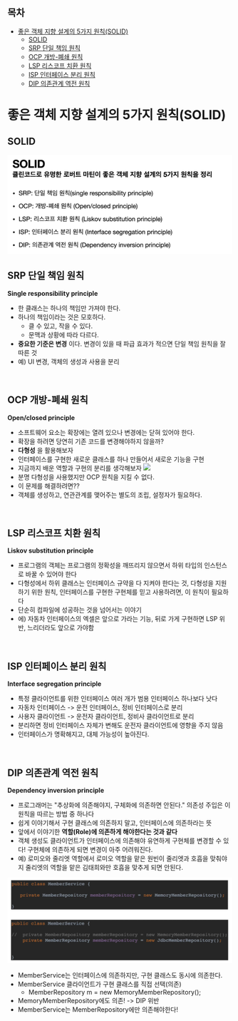 ## 목차
- [좋은 객체 지향 설계의 5가지 원칙(SOLID)](#좋은-객체-지향-설계의-5가지-원칙solid)
  - [SOLID](#solid)
  - [SRP 단일 책임 원칙](#srp-단일-책임-원칙)
  - [OCP 개방-폐쇄 원칙](#ocp-개방-폐쇄-원칙)
  - [LSP 리스코프 치환 원칙](#lsp-리스코프-치환-원칙)
  - [ISP 인터페이스 분리 원칙](#isp-인터페이스-분리-원칙)
  - [DIP 의존관계 역전 원칙](#dip-의존관계-역전-원칙)


# 좋은 객체 지향 설계의 5가지 원칙(SOLID)

## SOLID

![](images/2021-05-03-17-03-40.png)

## SRP 단일 책임 원칙
__Single responsibility principle__
- 한 클래스는 하나의 책임만 가져야 한다.
- 하나의 책임이라는 것은 모호하다.
  - 클 수 있고, 작을 수 있다.
  - 문맥과 상황에 따라 다르다.
- __중요한 기준은 변경__ 이다. 변경이 있을 때 파급 효과가 적으면 단일 책임 원칙을 잘 따른 것
- 예) UI 변경, 객체의 생성과 사용을 분리

<br>

## OCP 개방-폐쇄 원칙
__Open/closed principle__
- 소프트웨어 요소는 확장에는 열려 있으나 변경에는 닫혀 있어야 한다.
- 확장을 하려면 당연히 기존 코드를 변경해야하지 않을까?
- __다형성__ 을 활용해보자
- 인터페이스를 구현한 새로운 클래스를 하나 만들어서 새로운 기능을 구현
- 지금까지 배운 역할과 구현의 분리를 생각해보자
  ![](images/2021-05-03-16-25-19.png)
- 분명 다형성을 사용했지만 OCP 원칙을 지킬 수 없다.
- 이 문제를 해결하려면??
- 객체를 생성하고, 연관관계를 맺어주는 별도의 조립, 설정자가 필요하다.

<br>

## LSP 리스코프 치환 원칙
__Liskov substitution principle__
- 프로그램의 객체는 프로그램의 정확성을 깨뜨리지 않으면서 하위 타입의 인스턴스로 바꿀 수 있어야 한다
- 다형성에서 하위 클래스는 인터페이스 규약을 다 지켜야 한다는 것, 다형성을 지원하기 위한 원칙, 인터페이스를 구현한 구현체를 믿고 사용하려면, 이 원칙이 필요하다
- 단순히 컴파일에 성공하는 것을 넘어서는 이야기
- 에) 자동차 인터페이스의 엑셀은 앞으로 가라는 기능, 뒤로 가게 구현하면 LSP 위반, 느리더라도 앞으로 가야함

<br>

## ISP 인터페이스 분리 원칙
__Interface segregation principle__
- 특정 클라이언트를 위한 인터페이스 여러 개가 범용 인터페이스 하나보다 낫다
- 자동차 인터페이스 -> 운전 인터페이스, 정비 인터페이스로 분리
- 사용자 클라이언트 -> 운전자 클라이언트, 정비사 클라이언트로 분리
- 분리하면 정비 인터페이스 자체가 변해도 운전자 클라이언트에 영향을 주지 않음
- 인터페이스가 명확해지고, 대체 가능성이 높아진다.

<br>

## DIP 의존관계 역전 원칙
__Dependency inversion principle__
- 프로그래머는 "추상화에 의존해야지, 구체화에 의존하면 안된다." 의존성 주입은 이 원칙을 따르는 방법 중 하나다
- 쉽게 이야기해서 구현 클래스에 의존하지 말고, 인터페이스에 의존하라는 뜻
- 앞에서 이야기한 __역할(Role)에 의존하게 해야한다는 것과 같다__
- 객체 생성도 클라이언트가 인터페이스에 의존해야 유연하게 구현체를 변경할 수 있다! 구현체에 의존하게 되면 변경이 아주 어려워진다.
- 예) 로미오와 줄리엣 역할에서 로미오 역할을 맡은 원빈이 줄리엣과 호흡을 맞춰야지 줄리엣의 역할을 맡은 김태희와만 호흡을 맞추게 되면 안된다.

![](images/2021-05-03-17-04-10.png)
- MemberService는 인터페이스에 의존하지만, 구현 클래스도 동시에 의존한다.
- MemberService 클라이언트가 구현 클래스를 직접 선택(의존)
  - MemberRepository m = new MemoryMemberRepository();
- MemoryMemberRepository에도 의존! -> DIP 위반
- MemberService는 MemberRepository에만 의존해야한다!